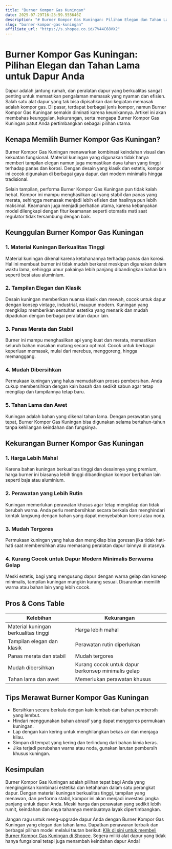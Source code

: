 ```yaml
---
title: "Burner Kompor Gas Kuningan"
date: 2025-07-29T16:23:59.555646Z
description: "# Burner Kompor Gas Kuningan: Pilihan Elegan dan Tahan Lama untuk Dapur Anda..."
slug: "burner-kompor-gas-kuningan"
affiliate_url: "https://s.shopee.co.id/7V44C68VX2"
---
```

# Burner Kompor Gas Kuningan: Pilihan Elegan dan Tahan Lama untuk Dapur Anda

Dapur adalah jantung rumah, dan peralatan dapur yang berkualitas sangat penting untuk memastikan pengalaman memasak yang nyaman dan efisien. Salah satu alat dapur yang tak bisa dipisahkan dari kegiatan memasak adalah kompor gas. Di pasar, terdapat berbagai jenis kompor, namun Burner Kompor Gas Kuningan semakin diminati karena keunikannya. Artikel ini akan membahas keunggulan, kekurangan, serta mengapa Burner Kompor Gas Kuningan patut Anda pertimbangkan sebagai pilihan utama.

## Kenapa Memilih Burner Kompor Gas Kuningan?

Burner Kompor Gas Kuningan menawarkan kombinasi keindahan visual dan kekuatan fungsional. Material kuningan yang digunakan tidak hanya memberi tampilan elegan namun juga memastikan daya tahan yang tinggi terhadap panas dan korosi. Dengan desain yang klasik dan estetis, kompor ini cocok digunakan di berbagai gaya dapur, dari modern minimalis hingga tradisional.

Selain tampilan, performa Burner Kompor Gas Kuningan pun tidak kalah hebat. Kompor ini mampu menghasilkan api yang stabil dan panas yang merata, sehingga memasak menjadi lebih efisien dan hasilnya pun lebih maksimal. Keamanan juga menjadi perhatian utama, karena kebanyakan model dilengkapi dengan fitur keamanan seperti otomatis mati saat regulator tidak tersambung dengan baik.

## Keunggulan Burner Kompor Gas Kuningan

### 1. Material Kuningan Berkualitas Tinggi
Material kuningan dikenal karena ketahanannya terhadap panas dan korosi. Hal ini membuat burner ini tidak mudah berkarat meskipun digunakan dalam waktu lama, sehingga umur pakainya lebih panjang dibandingkan bahan lain seperti besi atau aluminium.

### 2. Tampilan Elegan dan Klasik
Desain kuningan memberikan nuansa klasik dan mewah, cocok untuk dapur dengan konsep vintage, industrial, maupun modern. Kuningan yang mengkilap memberikan sentuhan estetika yang menarik dan mudah dipadukan dengan berbagai peralatan dapur lain.

### 3. Panas Merata dan Stabil
Burner ini mampu menghasilkan api yang kuat dan merata, memastikan seluruh bahan masakan matang secara optimal. Cocok untuk berbagai keperluan memasak, mulai dari merebus, menggoreng, hingga memanggang.

### 4. Mudah Dibersihkan
Permukaan kuningan yang halus memudahkan proses pembersihan. Anda cukup membersihkan dengan kain basah dan sedikit sabun agar tetap mengilap dan tampilannya tetap baru.

### 5. Tahan Lama dan Awet
Kuningan adalah bahan yang dikenal tahan lama. Dengan perawatan yang tepat, Burner Kompor Gas Kuningan bisa digunakan selama bertahun-tahun tanpa kehilangan keindahan dan fungsinya.

## Kekurangan Burner Kompor Gas Kuningan

### 1. Harga Lebih Mahal
Karena bahan kuningan berkualitas tinggi dan desainnya yang premium, harga burner ini biasanya lebih tinggi dibandingkan kompor berbahan lain seperti baja atau aluminium.

### 2. Perawatan yang Lebih Rutin
Kuningan memerlukan perawatan khusus agar tetap mengkilap dan tidak berubah warna. Anda perlu membersihkan secara berkala dan menghindari kontak langsung dengan bahan yang dapat menyebabkan korosi atau noda.

### 3. Mudah Tergores
Permukaan kuningan yang halus dan mengkilap bisa goresan jika tidak hati-hati saat membersihkan atau memasang peralatan dapur lainnya di atasnya.

### 4. Kurang Cocok untuk Dapur Modern Minimalis Berwarna Gelap
Meski estetis, bagi yang mengusung dapur dengan warna gelap dan konsep minimalis, tampilan kuningan mungkin kurang sesuai. Disarankan memilih warna atau bahan lain yang lebih cocok.

## Pros & Cons Table

| Kelebihan                                       | Kekurangan                                  |
|------------------------------------------------|----------------------------------------------|
| Material kuningan berkualitas tinggi           | Harga lebih mahal                          |
| Tampilan elegan dan klasik                     | Perawatan rutin diperlukan                |
| Panas merata dan stabil                        | Mudah tergores                            |
| Mudah dibersihkan                              | Kurang cocok untuk dapur berkonsep minimalis gelap |
| Tahan lama dan awet                            | Memerlukan perawatan khusus               |

## Tips Merawat Burner Kompor Gas Kuningan

- Bersihkan secara berkala dengan kain lembab dan bahan pembersih yang lembut.
- Hindari menggunakan bahan abrasif yang dapat menggores permukaan kuningan.
- Lap dengan kain kering untuk menghilangkan bekas air dan menjaga kilau.
- Simpan di tempat yang kering dan terlindung dari bahan kimia keras.
- Jika terjadi perubahan warna atau noda, gunakan larutan pembersih khusus kuningan.

## Kesimpulan

Burner Kompor Gas Kuningan adalah pilihan tepat bagi Anda yang menginginkan kombinasi estetika dan ketahanan dalam satu perangkat dapur. Dengan material kuningan berkualitas tinggi, tampilan yang menawan, dan performa stabil, kompor ini akan menjadi investasi jangka panjang untuk dapur Anda. Meski harga dan perawatan yang sedikit lebih rumit, keindahan dan daya tahannya membuatnya layak dipertimbangkan.

Jangan ragu untuk meng-upgrade dapur Anda dengan Burner Kompor Gas Kuningan yang elegan dan tahan lama. Dapatkan penawaran terbaik dan berbagai pilihan model melalui tautan berikut: [Klik di sini untuk membeli Burner Kompor Gas Kuningan di Shopee](https://s.shopee.co.id/7V44C68VX2). Segera miliki alat dapur yang tidak hanya fungsional tetapi juga menambah keindahan dapur Anda!